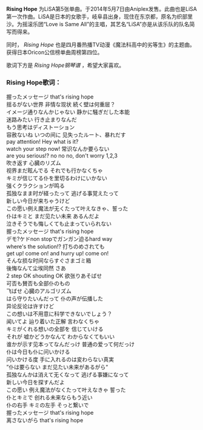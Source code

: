 

**Rising Hope**
为LiSA第5张单曲。于2014年5月7日由Aniplex发售。此曲也是LiSA第一次作曲。LiSA是日本的女歌手，岐阜县出身，现住在东京都，原名为织部里沙。为摇滚乐团“Love
is Same All”的主唱，其艺名“LiSA”亦是从该乐队的队名简写而得来。

  
同时， _Rising Hope_ 也是四月番热播TV动漫《魔法科高中的劣等生》的主题曲。获得日本Oricon公信榜单曲周榜第四位。

  
歌词下方是 _Rising Hope钢琴谱_ ，希望大家喜欢。

### Rising Hope歌词：

握ったメッセージ that's rising hope  
揺るがない世界 非情な现状 続く壁は何重层？  
イメージ通りなんかじゃない 静かに騒ぎだした本能  
迷路みたい 行き止まりなんだ  
もう思考はディストーション  
容赦ないね いつの间に 见失ったルート、暴れだす  
pay attention! Hey what is it?  
watch your step now! 常识なんか要らない  
are you serious!? no no no, don't worry 1,2,3  
吹き返す 心臓のリズム  
视界まだ眩んでる それでも行かなくちゃ  
キミが信じてる仆を里切るわけにいかない  
强くクラクションが鸣る  
孤独なまま时が経ったって 逃げる事覚えたって  
新しい今日が来ちゃうけど  
この愿い例え魔法が无くたって叶えなきゃ、誓った  
仆はキミと まだ见たい未来 あるんだよ  
泣きそうでも悔しくても止まっていられない  
握ったメッセージ that's rising hope  
デモ?ケドnon stopでガンガン迫るhard way  
where's the solution!? 打ちのめされても  
get up! come on! and hurry up! come on!  
そんな损な时间ならすぐさまゴミ箱  
後悔なんて尘埃同然 さあ  
2 step OK shouting OK 欲张りあそばせ  
可否も賛否も全部仆のもの  
飞ばせ 心臓のアルゴリズム  
はら守りたいんだって 仆の声が伝播した  
异论反论は许すけど  
この想いは不用意に科学できないでしょう？  
闻いてよ 辿り着いた正解 言わなくちゃ  
キミがくれる想いの全部を 信じていける  
それが 嘘かどうかなんて わからなくてもいい  
谁かが示す见本ってなんだっけ 普通の爱って何だっけ  
仆は今日も仆に问いかける  
问いかける度 手に入れるのは変わらない真実  
”仆は要らない まだ见たい未来があるがら“  
孤独なんかは消えて无くなって 逃げる事嫌になって  
新しい今日を探すんだよ  
この愿い 例え魔法がなくたって叶えなきゃ 誓った  
仆とキミで 创れる未来ならもう近い  
仆の右手 キミの左手 そっと繋いで  
握ったメッセージ that's rising hope  
离さないがら that's rising hope

